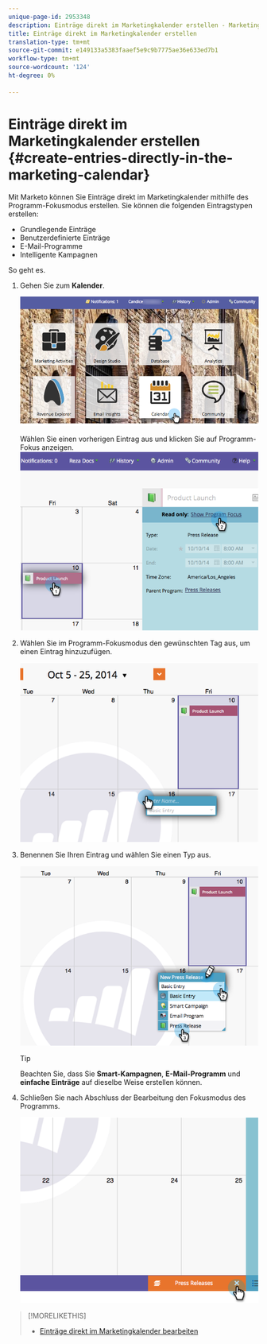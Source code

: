 ```yaml
---
unique-page-id: 2953348
description: Einträge direkt im Marketingkalender erstellen - Marketing Docs - Produktdokumentation
title: Einträge direkt im Marketingkalender erstellen
translation-type: tm+mt
source-git-commit: e149133a5383faaef5e9c9b7775ae36e633ed7b1
workflow-type: tm+mt
source-wordcount: '124'
ht-degree: 0%

---
```



# Einträge direkt im Marketingkalender erstellen {#create-entries-directly-in-the-marketing-calendar}

Mit Marketo können Sie Einträge direkt im Marketingkalender mithilfe des Programm-Fokusmodus erstellen. Sie können die folgenden Eintragstypen erstellen:

* Grundlegende Einträge
* Benutzerdefinierte Einträge
* E-Mail-Programme
* Intelligente Kampagnen

So geht es.

1. Gehen Sie zum **Kalender**.

   ![](assets/2017-05-10-15-30-47-2.png)

   Wählen Sie einen vorherigen Eintrag aus und klicken Sie auf Programm-Fokus anzeigen.
   ![](assets/image2014-10-20-13-3a7-3a55.png)

1. Wählen Sie im Programm-Fokusmodus den gewünschten Tag aus, um einen Eintrag hinzuzufügen.

   ![](assets/image2014-10-20-13-3a8-3a6.png)

1. Benennen Sie Ihren Eintrag und wählen Sie einen Typ aus.

   ![](assets/image2014-10-20-13-3a8-3a19.png)

   >[!TIP]
   >
   >Beachten Sie, dass Sie **Smart-Kampagnen**, **E-Mail-Programm** und **einfache Einträge** auf dieselbe Weise erstellen können.

1. Schließen Sie nach Abschluss der Bearbeitung den Fokusmodus des Programms.

   ![](assets/image2014-10-20-13-3a8-3a29.png)

>[!MORELIKETHIS]
>
>* [Einträge direkt im Marketingkalender bearbeiten](edit-entries-directly-in-the-marketing-calendar.md)

>



